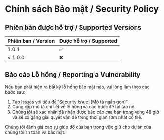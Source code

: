 # Chính sách Bảo mật / Security Policy

## Phiên bản được hỗ trợ / Supported Versions

| Phiên bản / Version | Được hỗ trợ / Supported          |
| ------------------- | ------------------------------- |
| 1.0.1              | :white_check_mark:              |
| < 1.0.0             | :x:                             |

## Báo cáo Lỗ hổng / Reporting a Vulnerability

Nếu bạn phát hiện ra bất kỳ lỗ hổng bảo mật nào, vui lòng làm theo các bước sau:

1. Tạo Issues với tiêu đề "Security Issue: [Mô tả ngắn gọn]".
2. Cung cấp mô tả chi tiết về lỗ hổng và các bước để tái tạo nó.
3. Chúng tôi sẽ xác nhận đã nhận được báo cáo của bạn trong vòng 48 giờ và sẽ cố gắng giải quyết vấn đề trong thời gian sớm nhất có thể.

Chúng tôi đánh giá cao sự giúp đỡ của bạn trong việc giữ cho dự án của chúng tôi an toàn và bảo mật.

